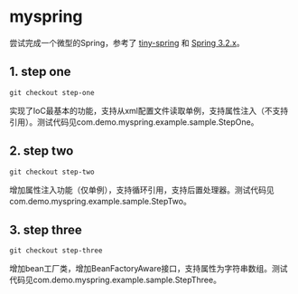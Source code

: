 myspring
=======

尝试完成一个微型的Spring，参考了 [tiny-spring](https://github.com/code4craft/tiny-spring) 和 [Spring 3.2.x](https://github.com/spring-projects/spring-framework/tree/3.2.x)。

## 1. step one

    git checkout step-one

实现了IoC最基本的功能，支持从xml配置文件读取单例，支持属性注入（不支持引用）。测试代码见com.demo.myspring.example.sample.StepOne。

## 2. step two

    git checkout step-two

增加属性注入功能（仅单例），支持循环引用，支持后置处理器。测试代码见com.demo.myspring.example.sample.StepTwo。

## 3. step three

    git checkout step-three

增加bean工厂类，增加BeanFactoryAware接口，支持属性为字符串数组。测试代码见com.demo.myspring.example.sample.StepThree。
